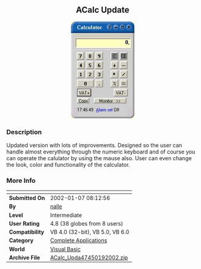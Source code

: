 ﻿<div align="center">

## ACalc Update

<img src="PIC2002191350338240.jpg">
</div>

### Description

Updated version with lots of improvements. Designed so the user can handle almost everything through the numeric keyboard and of course you can operate the calulator by using the mause also. User can even change the look, color and functionality of the calculator.
 
### More Info
 


<span>             |<span>
---                |---
**Submitted On**   |2002-01-07 08:12:56
**By**             |[nalle](https://github.com/Planet-Source-Code/PSCIndex/blob/master/ByAuthor/nalle.md)
**Level**          |Intermediate
**User Rating**    |4.8 (38 globes from 8 users)
**Compatibility**  |VB 4\.0 \(32\-bit\), VB 5\.0, VB 6\.0
**Category**       |[Complete Applications](https://github.com/Planet-Source-Code/PSCIndex/blob/master/ByCategory/complete-applications__1-27.md)
**World**          |[Visual Basic](https://github.com/Planet-Source-Code/PSCIndex/blob/master/ByWorld/visual-basic.md)
**Archive File**   |[ACalc\_Upda47450192002\.zip](https://github.com/Planet-Source-Code/nalle-acalc-update__1-30624/archive/master.zip)








